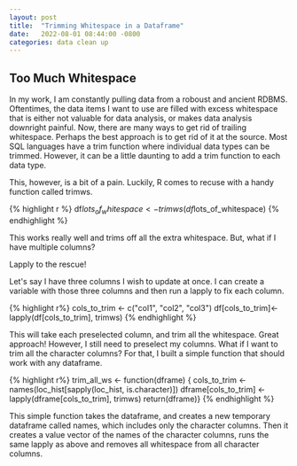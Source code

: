 ```yaml
---
layout: post
title:  "Trimming Whitespace in a Dataframe"
date:   2022-08-01 08:44:00 -0800
categories: data clean up
---
```


## Too Much Whitespace

In my work, I am constantly pulling data from a roboust and ancient RDBMS. Oftentimes, the data items I want to use are filled with excess whitespace that is either not valuable for data analysis, or makes data analysis downright painful. Now, there are many ways to get rid of trailing whitespace. Perhaps the best approach is to get rid of it at the source. Most SQL languages have a trim function where individual data types can be trimmed. However, it can be a little daunting to add a trim function to each data type. 

This, however, is a bit of a pain. Luckily, R comes to recuse with a handy function called trimws. 

{% highlight r %}
df$lots_of_whitespace <- trimws(df$lots_of_whitespace)
{% endhighlight %}

This works really well and trims off all the extra whitespace. But, what if I have multiple columns? 

Lapply to the rescue! 

Let's say I have three columns I wish to update at once. I can create a variable with those three columns and then run a lapply to fix each column. 

{% highlight r%}
cols_to_trim <- c("col1", "col2", "col3")
df[cols_to_trim]<-lapply(df[cols_to_trim], trimws)
{% endhighlight %}

This will take each preselected column, and trim all the whitespace. Great approach! However, I still need to preselect my columns. What if I want to trim all the character columns? For that, I built a simple function that should work with any dataframe.

{% highlight r%}
trim_all_ws <- function(dframe) {
  cols_to_trim <- names(loc_hist[sapply(loc_hist, is.character)])
  dframe[cols_to_trim] <- lapply(dframe[cols_to_trim], trimws)
  return(dframe)}
{% endhighlight %}

This simple function takes the dataframe, and creates a new temporary dataframe called names, which includes only the character columns. Then it creates a value vector of the names of the character columns, runs the same lapply as above and removes all whitespace from all character columns. 

